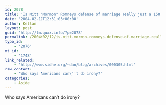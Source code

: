```yaml
---
id: 2078
title: 'Is Mitt "Mormon" Romneys defense of marriage really just a 150 years of payback?'
date: '2004-02-12T12:31:03+00:00'
author: Kellan
layout: post
guid: 'http://lm.quxx.info/?p=2078'
permalink: /2004/02/12/is-mitt-mormon-romneys-defense-of-marriage-really-just-a-150-years-of-payback/
typo_id:
    - '2076'
mt_id:
    - '1748'
link_related:
    - 'http://www.sidhe.org/~dan/blog/archives/000305.html'
raw_content:
    - 'Who says Americans can\''t do irony?'
categories:
    - Aside
---
```


Who says Americans can’t do irony?